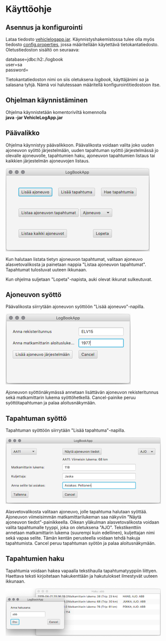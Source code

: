 # Käyttöohje

## Asennus ja konfigurointi

Lataa tiedosto [vehiclelogapp.jar](https://github.com/skoskipaa/ot-harjoitustyo/releases/tag/viikko6).
Käynnistyshakemistossa tulee olla myös tiedosto [config.properties](https://github.com/skoskipaa/ot-harjoitustyo/releases/tag/viikko6), jossa määritellään käytettävä tietokantatiedosto. Oletustiedoston sisältö on seuraava:

database=jdbc:h2:./logbook  
user=sa  
password=  

Tietokantatiedoston nimi on siis oletuksena *logbook*, käyttäjänimi *sa* ja salasana tyhjä. Nämä voi halutessaan määritellä konfigurointitiedostoon itse.

## Ohjelman käynnistäminen

Ohjelma käynnistetään komentoriviltä komennolla  
**java -jar VehicleLogApp.jar**


## Päävalikko

Ohjelma käynnistyy päävalikkoon. Päävalikosta voidaan valita joko uuden ajoneuvon syöttö järjestelmään, uuden tapahtuman syöttö järjestelmässä jo olevalle ajoneuvolle, tapahtumien haku, ajoneuvon tapahtumien listaus tai kaikkien järjestelmän ajoneuvojen listaus.

<img src="https://github.com/skoskipaa/ot-harjoitustyo/blob/master/dokumentointi/kuvat/paavalikko.png">

Kun halutaan listata tietyn ajoneuvon tapahtumat, valitaan ajoneuvo alasvetovalikosta ja painetaan nappia "Listaa ajoneuvon tapahtumat". Tapahtumat tulostuvat uuteen ikkunaan.

Kun ohjelma suljetaan "Lopeta"-napista, auki olevat ikkunat sulkeutuvat.

## Ajoneuvon syöttö

Päävalikosta siirrytään ajoneuvon syöttöön "Lisää ajoneuvo"-napilla.

<img src="https://github.com/skoskipaa/ot-harjoitustyo/blob/master/dokumentointi/kuvat/anlisays.png">

Ajoneuvon syöttönäkymässä annetaan lisättävän ajoneuvon rekisteritunnus sekä matkamittarin lukema syöttöhetkellä. Cancel-painike peruu syöttötapahtuman ja palaa aloitusnäkymään.

## Tapahtuman syöttö

Tapahtuman syöttöön siirrytään "Lisää tapahtuma"-napilla.

<img src="https://github.com/skoskipaa/ot-harjoitustyo/blob/master/dokumentointi/kuvat/tapsyotto.png">

Alasvetovalikosta valitaan ajoneuvo, jolle tapahtuma halutaan syöttää. Ajoneuvon viimeisimmän matkamittarilukeman saa näkyviin "Näytä ajoneuvon tiedot"-painikkeella. Oikean yläkulman alasvetovalikosta voidaan valita tapahtumalle tyyppi, joka on oletuksena "AJO". Tekstikenttiin annetaan matkamittarin lukema (suurempi kuin edellinen), kuljettajan nimi sekä vapaa selite. Tämän kentän perusteella voidaan tehdä hakuja tapahtumista. Cancel peruu tapahtuman syötön ja palaa aloitusnäkymään.

## Tapahtumien haku

Tapahtumia voidaan hakea vapaalla tekstihaulla tapahtumatyyppiin liittyen. Haettava teksti kirjoitetaan hakukenttään ja hakutulokset ilmestyvät uuteen ikkunaan.

<img src="https://github.com/skoskipaa/ot-harjoitustyo/blob/master/dokumentointi/kuvat/haku2.png">


